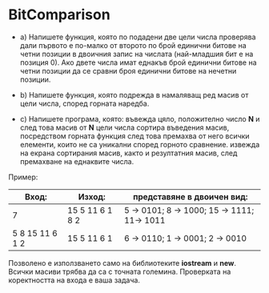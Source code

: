 # BitComparison

* a) Напишете функция, която по подадени две цели числа проверява дали първото е по-малко от второто по брой единични битове на четни позиции в двоичния запис на числата (най-младшия бит е на позиция 0). Ако двете числа имат еднакъв брой единични битове на четни позиции да се сравни броя единични битове на нечетни позиции.

* b) Напишете функция, която подрежда в намаляващ ред масив от цели числа, според горната наредба.

* c) Напишете програма, която:
въвежда цяло, положително число **N** и след това масив от **N** цели числа
сортира въведения масив, посредством горната функция
след това премахва от него всички елементи, които не са уникални според горното сравнение.
извежда на екрана сортирания масив, както и резултатния масив, след премахване на еднаквите числа.

Пример:

Вход:            | Изход:            | представяне в двоичен вид:
---------------- | -------------     | --------------------------------------------
7                 | 15 5 11 6 1 8 2  | 5 -> 0101; 8 -> 1000; 15 -> 1111; 11-> 1011
5 8 15 11 6 1 2   | 15 5 11 6 1      | 6 -> 0110; 1 -> 0001;  2 -> 0010


Позволено е използването само на библиотеките **iostream** и **new**. Всички масиви трябва да са с точната големина. Проверката на коректността на входа е ваша задача.
